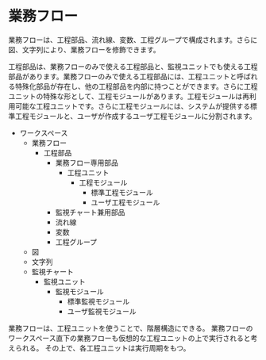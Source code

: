 # 業務フロー
業務フローは、工程部品、流れ線、変数、工程グループで構成されます。さらに図、文字列により、業務フローを修飾できます。

工程部品は、業務フローのみで使える工程部品と、監視ユニットでも使える工程部品があります。業務フローのみで使える工程部品には、工程ユニットと呼ばれる特殊化部品が存在し、他の工程部品を内部に持つことができます。さらに工程ユニットの特殊な形として、工程モジュールがあります。工程モジュールは再利用可能な工程ユニットです。さらに工程モジュールには、システムが提供する標準工程モジュールと、ユーザが作成するユーザ工程モジュールに分割されます。

* ワークスペース
	* 業務フロー
		* 工程部品
			* 業務フロー専用部品
				* 工程ユニット
					* 工程モジュール
						* 標準工程モジュール
						* ユーザ工程モジュール
			* 監視チャート兼用部品
			* 流れ線
			* 変数
			* 工程グループ
	* 図
	* 文字列
	* 監視チャート
		* 監視ユニット
			* 監視モジュール
				* 標準監視モジュール
				* ユーザ監視モジュール
	
業務フローは、工程ユニットを使うことで、階層構造にできる。
業務フローのワークスペース直下の業務フローも仮想的な工程ユニットの上で実行されると考えられる。
その上で、各工程ユニットは実行周期をもつ。
  　　　
